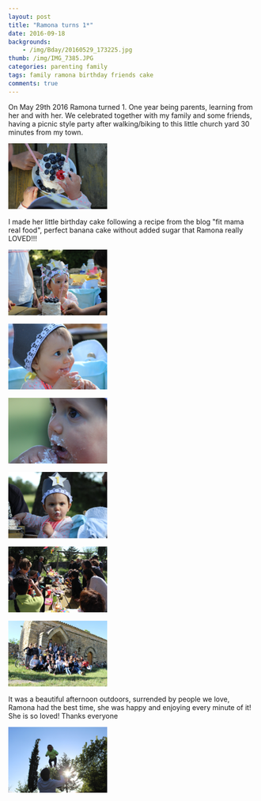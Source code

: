 ```yaml
---
layout: post
title: "Ramona turns 1*"
date: 2016-09-18
backgrounds:
    - /img/Bday/20160529_173225.jpg
thumb: /img/IMG_7385.JPG
categories: parenting family
tags: family ramona birthday friends cake 
comments: true
---
```


On May 29th 2016 Ramona turned 1. One year being parents, learning from her and with her. We celebrated together with my family and some friends, having a picnic style party after walking/biking to this little church yard 30 minutes from my town.

<a href="/img/Bday/IMG_7339.jpg"> <img border="0" alt="Caption goes here" src = "/img/Bday/IMG_7339.jpg" width = "200"></a>

I made her little birthday cake following a recipe from the blog "fit mama real food", perfect banana cake without added sugar that Ramona really LOVED!!!

<a href="/img/Bday/IMG_7331.jpg"> <img border="0" alt="Caption goes here" src = "/img/Bday/IMG_7331.jpg" width = "200"></a>

<a href="/img/Bday/IMG_7362.jpg"> <img border="0" alt="Caption goes here" src = "/img/Bday/IMG_7362.jpg" width = "200"></a>

<a href="/img/Bday/IMG_7405.jpg"> <img border="0" alt="Caption goes here" src = "/img/Bday/IMG_7405.jpg" width = "200"></a>

<a href="/img/Bday/IMG_7400.JPG"> <img border="0" alt="Caption goes here" src = "/img/Bday/IMG_7400.JPG" width = "200"></a>

<a href="/img/Bday/IMG_7347.jpg"> <img border="0" alt="Caption goes here" src = "/img/Bday/IMG_7347.jpg" width = "200"></a>

<a href="/img/Bday/IMG_7417.jpg"> <img border="0" alt="Caption goes here" src = "/img/Bday/IMG_7417.jpg" width = "200"></a>





It was a beautiful afternoon outdoors, surrended by people we love, Ramona had the best time, she was happy and enjoying every minute of it! She is so loved! Thanks everyone


<a href="/img/Bday/IMG_7580.jpg"> <img border="0" alt="Caption goes here" src = "/img/Bday/IMG_7580.jpg" width = "200"></a>
 
